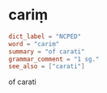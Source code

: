 # cariṃ

``` toml
dict_label = "NCPED"
word = "cariṃ"
summary = "of carati"
grammar_comment = "1 sg."
see_also = ["carati"]
```

of carati

